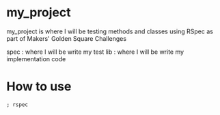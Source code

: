 # my_project

my_project is where I will be testing methods and classes using RSpec as part of Makers' Golden Square Challenges

spec : where I will be write my test
lib : where I will be write my implementation code

# How to use

```terminal
; rspec
```
